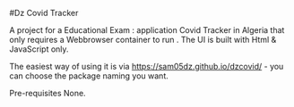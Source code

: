 
#Dz Covid Tracker

A project for a Educational Exam : application Covid Tracker in Algeria that only requires a Webbrowser container to run . The UI is built with Html & JavaScript only.

The easiest way of using it is via https://sam05dz.github.io/dzcovid/ - you can choose the package naming you want.

Pre-requisites
None.
